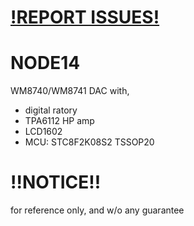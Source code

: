 # [!REPORT ISSUES!](https://github.com/soundnodes/NODE14/issues/new)
# NODE14

WM8740/WM8741 DAC with,

* digital ratory
* TPA6112 HP amp
* LCD1602
* MCU: STC8F2K08S2 TSSOP20

# !!NOTICE!!

for reference only, and w/o any guarantee
